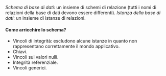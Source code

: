 *Schema di base di dati*: un insieme di schemi di relazione (tutti i nomi di relazioni della base di dati devono essere differenti).
*Istanza della base di dati*: un insieme di istanze di relazioni.

#### Come arricchire lo schema?
- Vincoli di integrità: escludono alcune istanze in quanto non rappresentano correttamente il mondo applicativo.
- Chiavi.
- Vincoli sui valori nulli.
- Integrità referenziale.
- Vincoli generici.